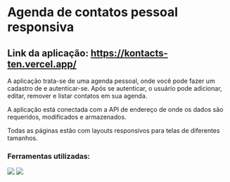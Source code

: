 # Agenda de contatos pessoal responsiva

## Link da aplicação: https://kontacts-ten.vercel.app/ ##

A aplicação trata-se de uma agenda pessoal, onde você pode fazer um cadastro de e autenticar-se. Após se autenticar, o usuário pode adicionar, editar, remover e listar contatos em sua agenda.

A aplicação está conectada com a API de endereço de onde os dados são requeridos, modificados e armazenados.

Todas as páginas estão com layouts responsivos para telas de diferentes tamanhos.

### Ferramentas utilizadas:
<img src='https://img.shields.io/badge/React-20232A?style=for-the-badge&logo=react&logoColor=61DAFB'></img>
<img src='https://img.shields.io/badge/CSS3-1572B6?style=for-the-badge&logo=css3&logoColor=white'></img>


